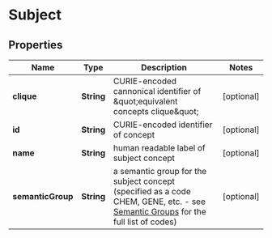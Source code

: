 
# Subject

## Properties
Name | Type | Description | Notes
------------ | ------------- | ------------- | -------------
**clique** | **String** | CURIE-encoded cannonical identifier of \&quot;equivalent concepts clique\&quot;  |  [optional]
**id** | **String** | CURIE-encoded identifier of concept  |  [optional]
**name** | **String** | human readable label of subject concept |  [optional]
**semanticGroup** | **String** | a semantic group for the subject concept (specified as a code CHEM, GENE, etc. - see [Semantic Groups](https://metamap.nlm.nih.gov/Docs/SemGroups_2013.txt) for the full list of codes)  |  [optional]



